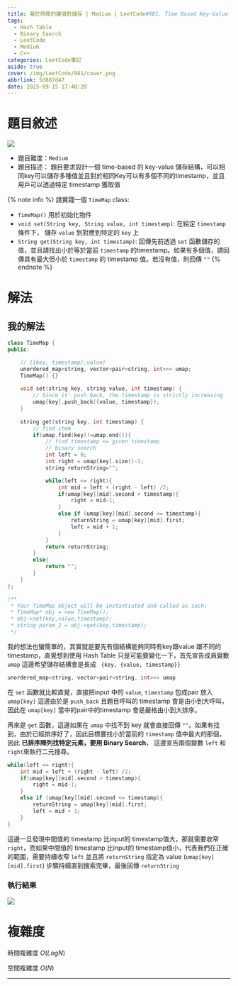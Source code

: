 ```yaml
---
title: 基於時間的鍵值對儲存 | Medium | LeetCode#981. Time Based Key-Value Store
tags:
  - Hash Table
  - Binary Saerch
  - LeetCode
  - Medium
  - C++
categories: LeetCode筆記
aside: true
cover: /img/LeetCode/981/cover.png
abbrlink: 5d887d47
date: 2025-09-15 17:48:20
---
```


# 題目敘述

![](/img/LeetCode/981/question.png)

- 題目難度：`Medium`
- 題目描述： 題目要求設計一個 time-based 的 key-value 儲存結構，可以相同key可以儲存多種值並且對於相同Key可以有多個不同的timestamp，並且用戶可以透過特定 timestamp 獲取值

{% note info %}
請實踐一個 `TimeMap` class:
- `TimeMap()` 用於初始化物件
- `void set(String key, String value, int timestamp)`: 在給定 `timestamp` 條件下， 儲存 `value` 到對應到特定的 `key` 上
- `String get(String key, int timestamp)`: 回傳先前透過 `set` 函數儲存的值，並且請找出小於等於當前 `timestamp` 的timestamp。如果有多個值，請回傳具有最大但小於 `timestamp` 的 timestamp 值。若沒有值，則回傳 `""` 
{% endnote %}


# 解法


## 我的解法


```c++
class TimeMap {
public:

    // {{key, timestamp},value}
    unordered_map<string, vector<pair<string, int>>> umap;
    TimeMap() {}
    
    void set(string key, string value, int timestamp) {
        // Since it' push back, the timestamp is strictly increasing
        umap[key].push_back({value, timestamp});
    }
    
    string get(string key, int timestamp) {
        // find item
        if(umap.find(key)!=umap.end()){
            // find timestamp <= given timestamp
            // binary search
            int left = 0;
            int right = umap[key].size()-1;
            string returnString="";

            while(left <= right){
                int mid = left + (right - left) /2;
                if(umap[key][mid].second > timestamp){
                    right = mid-1;
                }
                else if (umap[key][mid].second <= timestamp){
                    returnString = umap[key][mid].first;
                    left = mid + 1;
                }
            }
            return returnString;
        }
        else{
            return "";
        }
    }
};

/**
 * Your TimeMap object will be instantiated and called as such:
 * TimeMap* obj = new TimeMap();
 * obj->set(key,value,timestamp);
 * string param_2 = obj->get(key,timestamp);
 */
```

我的想法也蠻簡單的，其實就是要先有個結構能夠同時有key跟value 跟不同的 timestamp，直覺想到使用 Hash Table 只是可能要變化一下，首先宣告成員變數 `umap` 這邊希望儲存結構會是長成 ` {key, {value, timestamp}}`

```c++
unordered_map<string, vector<pair<string, int>>> umap
```

在 `set` 函數就比較直覺，直接把input 中的 `value`, `timestamp` 包成pair 放入 `umap[key]` 這邊由於是 `push_back` 且題目呼叫的 timestamp 會是由小到大呼叫，因此在 `umap[key]` 當中的pair中的timestamp 會是嚴格由小到大排序。

再來是 `get` 函數，這邊如果在 `umap` 中找不到 key 就會直接回傳 `""`。如果有找到，由於已經排序好了，因此目標要找小於當前的 `timestamp` 值中最大的那個，因此 **已排序陣列找特定元素，要用 Binary Search**， 這邊宣告兩個變數 `left` 和 `right`來執行二元搜尋。

```c++
while(left <= right){
    int mid = left + (right - left) /2;
    if(umap[key][mid].second > timestamp){
        right = mid-1;
    }
    else if (umap[key][mid].second <= timestamp){
        returnString = umap[key][mid].first;
        left = mid + 1;
    }
}
```

這邊一旦發現中間值的 timestamp 比input的 timestamp值大，那就需要收窄 `right`，而如果中間值的 timestamp 比input的 timestamp值小，代表我們在正確的範圍，需要持續收窄 `left` 並且將 `returnString` 指定為 value (`umap[key][mid].first`) 步驟持續直到搜索完畢，最後回傳 `returnString`

### 執行結果

![](/img/LeetCode/981/result.png)

# 複雜度

時間複雜度 $O(LogN)$

空間複雜度 $O(N)$

---
